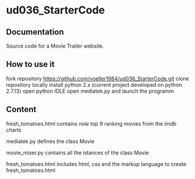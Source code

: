 # ud036_StarterCode
Documentation
-------------
Source code for a Movie Trailer website.

How to use it
-------------
fork repository https://github.com/voeller1984/ud036_StarterCode.git 
clone repository locally
install python 2.x (current project developed on python 2.7.13)
open python IDLE
open mediatek.py and launch the programm


Content
-------------
fresh_tomatoes.html
contains now top 9 ranking movies from the imdb charts

mediatek.py
defines the class Movie

movie_mixer.py 
contains all the istances of the class Movie

fresh_tomatoes.html
includes html, css and the markup language to create fresh_tomatoes.html

